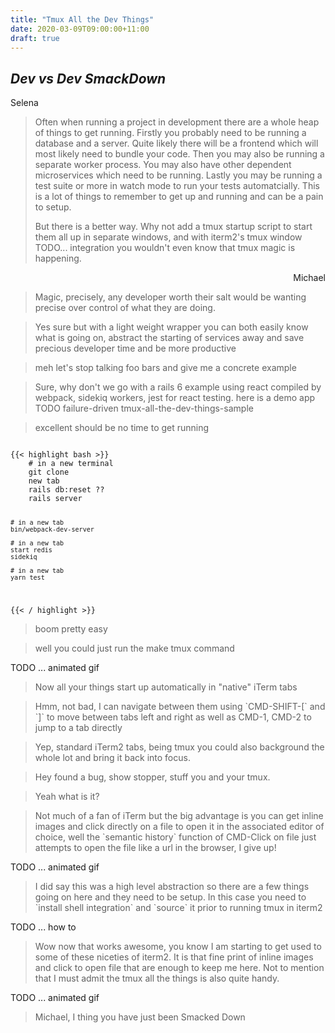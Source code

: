 ```yaml
---
title: "Tmux All the Dev Things"
date: 2020-03-09T09:00:00+11:00
draft: true
---
```


<h2><i><span class="selena">Dev</span> vs <span class="michael">Dev</span> SmackDown</i></h2>

<div>Selena</div>

<blockquote class="speech-bubble-selena">
<p>
Often when running a project in development there are a whole heap of things to get running. Firstly you probably need to be running a database and a server. Quite likely there will be a frontend which will most likely need to bundle your code. Then you may also be running a separate worker process. You may also have other dependent microservices which need to be running. Lastly you may be running a test suite or more in watch mode to run your tests automatcially. This is a lot of things to remember to get up and running and can be a pain to setup.
</p>

<p>
But there is a better way. Why not add a tmux startup script to start them all up in separate windows, and with iterm2's tmux window TODO... integration you wouldn't even know that tmux magic is happening.
</p>
</blockquote>

<div style="text-align:right;">Michael</div>

<blockquote class="speech-bubble-michael">
Magic, precisely, any developer worth their salt would be wanting precise over control of what they are doing.
</blockquote>

<blockquote class="speech-bubble-selena">
Yes sure but with a light weight wrapper you can both easily know what is going on, abstract the starting of services away and save precious developer time and be more productive
</blockquote>

<blockquote class="speech-bubble-michael">
meh let's stop talking foo bars and give me a concrete example
</blockquote>

<blockquote class="speech-bubble-selena">
Sure, why don't we go with a rails 6 example using react compiled by webpack, sidekiq workers, jest for react testing. here is a demo app TODO failure-driven tmux-all-the-dev-things-sample
</blockquote>

<blockquote class="speech-bubble-michael">
excellent should be no time to get running
</blockquote>

<code>
{{< highlight bash >}}
    # in a new terminal
    git clone
    new tab
    rails db:reset ??
    rails server

    # in a new tab
    bin/webpack-dev-server

    # in a new tab
    start redis
    sidekiq

    # in a new tab
    yarn test

{{< / highlight >}}
</code>

<blockquote class="speech-bubble-michael">
boom pretty easy
</blockquote>

<blockquote class="speech-bubble-selena">
well you could just run the make tmux command
</blockquote>

TODO ... animated gif

<blockquote class="speech-bubble-selena">
Now all your things start up automatically in "native" iTerm tabs
</blockquote>

<blockquote class="speech-bubble-michael">
Hmm, not bad, I can navigate between them using `CMD-SHIFT-[` and `]` to move between tabs left and right as well as CMD-1, CMD-2 to jump to a tab directly
</blockquote>

<blockquote class="speech-bubble-selena">
Yep, standard iTerm2 tabs, being tmux you could also background the whole lot and bring it back into focus.
</blockquote>

<blockquote class="speech-bubble-michael">
Hey found a bug, show stopper, stuff you and your tmux.
</blockquote>

<blockquote class="speech-bubble-selena">
Yeah what is it?
</blockquote>

<blockquote class="speech-bubble-michael">
Not much of a fan of iTerm but the big advantage is you can get inline images and click directly on a file to open it in the associated editor of choice, well the `semantic history` function of CMD-Click on file just attempts to open the file like a url in the browser, I give up!
</blockquote>

TODO ... animated gif

<blockquote class="speech-bubble-selena">
I did say this was a high level abstraction so there are a few things going on here and they need to be setup. In this case you need to `install shell integration` and `source` it prior to running tmux in iterm2
</blockquote>

TODO ... how to

<blockquote class="speech-bubble-michael">
Wow now that works awesome, you know I am starting to get used to some of these niceties of iterm2. It is that fine print of inline images and click to open file that are enough to keep me here. Not to mention that I must admit the tmux all the things is also quite handy.
</blockquote>

TODO ... animated gif

<blockquote class="speech-bubble-selena">
Michael, I thing you have just been Smacked Down
</blockquote>
